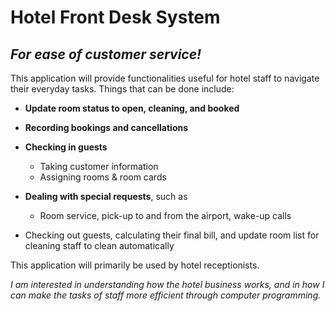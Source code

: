 # Hotel Front Desk System

## *For ease of customer service!*

This application will provide functionalities useful for hotel staff to navigate their everyday tasks. Things that can be done include:  


- **Update room status to open, cleaning, and booked**
- **Recording bookings and cancellations**
- **Checking in guests**
    - Taking customer information
    - Assigning rooms & room cards

- **Dealing with special requests**, such as
    - Room service, pick-up to and from the airport, wake-up calls

- Checking out guests, calculating their final bill, and update room list for cleaning staff to clean automatically

This application will primarily be used by hotel receptionists.

*I am interested in understanding how the hotel business works, and in how I can make the tasks of staff more efficient through computer programming.*
